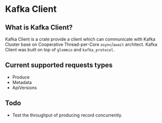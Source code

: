# Kafka Client

## What is Kafka Client?

Kafka Client is a crate provide a client which can communicate with Kafka Cluster base on Cooperative Thread-per-Core `async`/`await` architect. Kafka Client was built on top of `glommio` and `kafka_protocol`.

## Current supported requests types

- Produce
- Metadata
- ApiVersions

## Todo

- Test the throughput of producing record concurrently.
